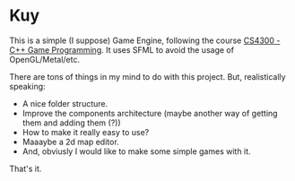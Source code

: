 # Kuy

This is a simple (I suppose) Game Engine, following the course [CS4300 - C++ Game Programming](https://www.youtube.com/watch?v=S7lXSihz0ac&list=PL_xRyXins848nDj2v-TJYahzvs-XW9sVV). It uses SFML to avoid the usage of OpenGL/Metal/etc.

There are tons of things in my mind to do with this project. But, realistically speaking:
- A nice folder structure.
- Improve the components architecture (maybe another way of getting them and adding them (?))
- How to make it really easy to use?
- Maaaybe a 2d map editor.
- And, obviusly I would like to make some simple games with it. 

That's it.